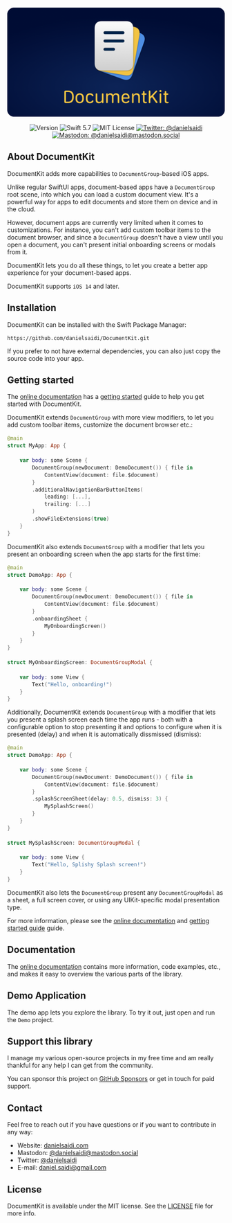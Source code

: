 <p align="center">
    <img src ="Resources/Logo_GitHub.png" alt="DocumentKit Logo" title="DocumentKit" width=600 />
</p>

<p align="center">
    <img src="https://img.shields.io/github/v/release/danielsaidi/DocumentKit?color=%2300550&sort=semver" alt="Version" title="Version" />
    <img src="https://img.shields.io/badge/swift-5.7-orange.svg" alt="Swift 5.7" title="Swift 5.7" />
    <img src="https://img.shields.io/github/license/danielsaidi/DocumentKit" alt="MIT License" title="MIT License" />
    <a href="https://twitter.com/danielsaidi">
        <img src="https://img.shields.io/twitter/url?label=Twitter&style=social&url=https%3A%2F%2Ftwitter.com%2Fdanielsaidi" alt="Twitter: @danielsaidi" title="Twitter: @danielsaidi" />
    </a>
    <a href="https://mastodon.social/@danielsaidi">
        <img src="https://img.shields.io/mastodon/follow/000253346?label=mastodon&style=social" alt="Mastodon: @danielsaidi@mastodon.social" title="Mastodon: @danielsaidi@mastodon.social" />
    </a>
</p>



## About DocumentKit

DocumentKit adds more capabilities to `DocumentGroup`-based iOS apps.

Unlike regular SwiftUI apps, document-based apps have a `DocumentGroup` root scene, into which you can load a custom document view. It's a powerful way for apps to edit documents and store them on device and in the cloud. 

However, document apps are currently very limited when it comes to customizations. For instance, you can't add custom toolbar items to the document browser, and since a `DocumentGroup` doesn't have a view until you open a document, you can't present initial onboarding screens or modals from it. 

DocumentKit lets you do all these things, to let you create a better app experience for your document-based apps.

DocumentKit supports `iOS 14` and later.



## Installation

DocumentKit can be installed with the Swift Package Manager:

```
https://github.com/danielsaidi/DocumentKit.git
```

If you prefer to not have external dependencies, you can also just copy the source code into your app.



## Getting started

The [online documentation][Documentation] has a [getting started][Getting-Started] guide to help you get started with DocumentKit.

DocumentKit extends `DocumentGroup` with more view modifiers, to let you add custom toolbar items, customize the document browser etc.:

```swift
@main
struct MyApp: App {

    var body: some Scene {
        DocumentGroup(newDocument: DemoDocument()) { file in
            ContentView(document: file.$document)
        }
        .additionalNavigationBarButtonItems(
            leading: [...],
            trailing: [...]
        )
        .showFileExtensions(true)
    }
}
```

DocumentKit also extends `DocumentGroup` with a modifier that lets you present an onboarding screen when the app starts for the first time:

```swift
@main
struct DemoApp: App {

    var body: some Scene {
        DocumentGroup(newDocument: DemoDocument()) { file in
            ContentView(document: file.$document)
        }
        .onboardingSheet {
            MyOnboardingScreen()
        }
    }
}

struct MyOnboardingScreen: DocumentGroupModal {

    var body: some View {
        Text("Hello, onboarding!")
    }
}
```

Additionally, DocumentKit extends `DocumentGroup` with a modifier that lets you present a splash screen each time the app runs - both with a configurable option to stop presenting it and options to configure when it is presented (delay) and when it is automatically dissmissed (dismiss):

```swift
@main
struct DemoApp: App {

    var body: some Scene {
        DocumentGroup(newDocument: DemoDocument()) { file in
            ContentView(document: file.$document)
        }
        .splashScreenSheet(delay: 0.5, dismiss: 3) {
            MySplashScreen()
        }
    }
}

struct MySplashScreen: DocumentGroupModal {

    var body: some View {
        Text("Hello, Splishy Splash screen!")
    }
}
```
 
DocumentKit also lets the `DocumentGroup` present any `DocumentGroupModal` as a sheet, a full screen cover, or using any UIKit-specific modal presentation type.

For more information, please see the [online documentation][Documentation] and [getting started guide][Getting-Started] guide. 



## Documentation

The [online documentation][Documentation] contains more information, code examples, etc., and makes it easy to overview the various parts of the library.



## Demo Application

The demo app lets you explore the library. To try it out, just open and run the `Demo` project.



## Support this library

I manage my various open-source projects in my free time and am really thankful for any help I can get from the community. 

You can sponsor this project on [GitHub Sponsors][Sponsors] or get in touch for paid support.



## Contact

Feel free to reach out if you have questions or if you want to contribute in any way:

* Website: [danielsaidi.com][Website]
* Mastodon: [@danielsaidi@mastodon.social][Mastodon]
* Twitter: [@danielsaidi][Twitter]
* E-mail: [daniel.saidi@gmail.com][Email]



## License

DocumentKit is available under the MIT license. See the [LICENSE][License] file for more info.



[Email]: mailto:daniel.saidi@gmail.com
[Website]: https://www.danielsaidi.com
[Twitter]: https://www.twitter.com/danielsaidi
[Mastodon]: https://mastodon.social/@danielsaidi
[Sponsors]: https://github.com/sponsors/danielsaidi

[Documentation]: https://danielsaidi.github.io/DocumentKit/documentation/documentkit/
[Getting-Started]: https://danielsaidi.github.io/DocumentKit/documentation/documentkit/getting-started
[License]: https://github.com/danielsaidi/DocumentKit/blob/master/LICENSE
